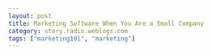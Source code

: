 ```yaml
---
layout: post
title: Marketing Software When You Are a Small Company
category: story.radio.weblogs.com
tags: ["marketing101", "marketing"]
---
```

<head>
<meta http-equiv="Content-Type" content="text/html; charset=UTF-8">
    <meta http-equiv="Expires" content="Mon, 01 Jan 1990 01:00:00 GMT">
    <title>Marketing Software When You Are a Small Company</title>
    <style type="text/css">
      body {
        margin-top: 0px;
        margin-left: 0px;
        margin-right: 0px;
        margin-bottom: 0px;
        }

      body, td, p {
        font-family: verdana, sans-serif;
        font-size: 90%;
        }

      h2 { 
        font-family: Verdana, Arial, Helvetica, sans-serif; font-size: 24px; font-weight: bold
        }
      .header {
        font-family: Verdana, Arial, Helvetica, sans-serif; font-size: 40px; font-weight: bold
        }
      .realsmall {
        font-family: Verdana, Arial, Helvetica, sans-serif; font-size: 9px;
        }
      .small {
        font-family: Verdana, Arial, Helvetica, sans-serif; font-size: 10px;
        }
      </style>
    </head>

| 

 |

| ![](http://radio.weblogs.com/0103807/images/trans60x60.gif)  
 | Last updated: 6/5/2002; 8:34:16 AM  
 | ![](http://radio.weblogs.com/0103807/images/trans60x60.gif) |

| ![](http://radio.weblogs.com/0103807/images/trans60x1.gif)  
 | 

<font size="+3"><b><a href="http://radio.weblogs.com/0103807/" style="color:black; text-decoration:none">The FuzzyBlog!</a></b></font>  
_Marketing 101. Consulting 101. PHP Consulting. Random geeky stuff. I Blog Therefore I Am._

<font size="+1"><b>Marketing Software When You Are a Small Company</b></font>

<font face="Verdana,Geneva,Arial,Helvetica,Sans-Serif">I started my career in a two person company that I founded; just myself and the main product engineer.  And, yes, we were all of 19 at the time.  </font><font face="Verdana,Geneva,Arial,Helvetica,Sans-Serif">I was in charge of marketing, sales, administration, documentation, feature set specification -- everything other than coding.  With no financing ever, I took that company to just under a million dollars in sales, sold it and now I'm back working with small companies again.  A recent email from a potential client in Luxembourg made me realize that quickly jotting down some of the information that I've learned about marketing software when you are small (or even tiny) might be useful to others.  These aren't long but I think that they are helpful.</font>

### <font face="Verdana,Geneva,Arial,Helvetica,Sans-Serif">What is Marketing?</font>

<font face="Verdana,Geneva,Arial,Helvetica,Sans-Serif">Let's start with a definition.  Marketing is the <strong>creation of demand </strong>for a product or service.  Sales is the execution of strategies that fulfill demand.  For example, you send out a bulk email about your product to a targeted list.  That's marketing -- you are creating demand.  When fifty replies come back that need to be individually answered, that's sales.  When you follow up on those fifty replies three weeks later to see if you can answer additional questions then you have a good sales program.  Read the next section for more on this.</font>

### <font face="Verdana,Geneva,Arial,Helvetica,Sans-Serif">Its All About Follow Up and Persistence</font>

<font face="Verdana,Geneva,Arial,Helvetica,Sans-Serif">It took me a long time to understand something so fundamental about marketing and sales: It's all about follow up and persistence.  The first thing that you have to understand is simple: </font>

<font face="Verdana,Geneva,Arial,Helvetica,Sans-Serif"><strong>People are very, very busy today.</strong></font>

<font face="Verdana,Geneva,Arial,Helvetica,Sans-Serif">Your product is your first priority.  It isn't their first priority.  It isn't their second priority.  It might not be their tenth priority.  Sure, there are the cases where you are really filling a very urgent need but that's rare.  How do you succeed when you're not their priority?  It's very simple: Persistence.  Think about the magazine subscription business.  Have you ever noticed that they're (at least in the U.S.) hugely persistent when you don't renew?   That's just what I am talking about.  My standard basic marketing campaign is something like this: </font>

1. <font face="Verdana,Geneva,Arial,Helvetica,Sans-Serif">Hit them with some marketing materials once.  For example, a basic product brochure might be sent out.</font>
2. <font face="Verdana,Geneva,Arial,Helvetica,Sans-Serif">Hit them with more marketing materials; again after a short wait, 2 to 3 weeks.  Here you might send an application profile.</font>
3. <font face="Verdana,Geneva,Arial,Helvetica,Sans-Serif">Hit them with yet more marketing materials for a third time; again after a wait, 2 to 3 weeks once more.  Finally you might send a case study, ideally, one related to their business.</font>

<font face="Verdana,Geneva,Arial,Helvetica,Sans-Serif">Depending on the price of the product there might also be sales calls by phone, email or in person between every step.</font>

<font face="Verdana,Geneva,Arial,Helvetica,Sans-Serif">In marketing, persistence is everything.  It is also everything in sales.  While the potential customer has to be able to opt out at any step, you should always see if there is some additional way to connect with them, some way to reach them.   A lot of times people throw your email out until the day that the subject line just appeals.  For example, if you sell an engineering tool that helps with documentation, that might not matter to the potential customer until the end of the project when they're documenting it.</font>

### <font face="Verdana,Geneva,Arial,Helvetica,Sans-Serif">Pricing</font>

<font face="Verdana,Geneva,Arial,Helvetica,Sans-Serif">Don't be afraid to price too high.  This is a hard lesson to learn.  One thing to bear in mind is that while you can always cut your price (i.e. a "Sale" or an "End of Quarter Special" or just cut your prices), you can't get them up without re-positioning the product.  An example of re-positioning might be changing the product's name or releasing an enhanced version, the "Pro" or "Enterprise" version.</font>

### <font face="Verdana,Geneva,Arial,Helvetica,Sans-Serif">Licensing</font>

<font face="Verdana,Geneva,Arial,Helvetica,Sans-Serif">A less that I didn't learn until I had been in the software business for almost 10 years was how powerful your license statement can be.  Here are some of the things that you can do with a license statement: </font>

- <font face="Verdana">Sell the same product for different prices to different types of customers i.e. a "personal license" versus a "corporate license"</font>
- <font face="Verdana">Limit the capacity of the product</font>
- <font face="Verdana">Collect usage metrics as to how customers use your product</font>

### <font face="Verdana,Geneva,Arial,Helvetica,Sans-Serif">Getting Attention</font>

<font face="Verdana,Geneva,Arial,Helvetica,Sans-Serif">The biggest challenge when you are a little company is getting attention and visibility.   This seems so difficult, so daunting but it is actually very simple.  </font><font face="Verdana,Geneva,Arial,Helvetica,Sans-Serif">Speak up.  Be active.  Join the community you're selling to.  Specific things you can do include: </font>

- <font face="Verdana">Be active on newsgroups in the area of your product</font>
- <font face="Verdana">Be active on mailing lists in the area of your product</font>
- <font face="Verdana,Geneva,Arial,Helvetica,Sans-Serif">Write a weblog about the area where your product functions </font>
- <font face="Verdana,Geneva,Arial,Helvetica,Sans-Serif">Write articles </font><font face="Verdana,Geneva,Arial,Helvetica,Sans-Serif">even if you don't get paid for them.  There are lots of places where articles are needed these days thanks to the proliferation of websites.  Often all you have to do is ask since sides are hungry for content.</font>

<font face="Verdana">For example, if you sold a Java programming tool then here are the things that I would recommend: </font>

- <font face="Verdana">Post frequently to the Java mailing lists and newsgroups answering questions, making sure that you have signature on your posting that includes your product name, web site url and product tag line i.e. "Code Java Faster"</font>
- <font face="Verdana">Be one of the authors of a Java FAQ or FAQ items, making sure that your name is attached to the entries</font>
- <font face="Verdana">Write a weblog on Java coding practices</font>
- <font face="Verdana">Get press releases out to Java programming magazines and websites</font>
- <font face="Verdana">Try and get review copies of your software to all Java "authorities" i.e. people who write Java books, people at Sun, Java programming magazines, Java websites</font>

### <font face="Verdana,Geneva,Arial,Helvetica,Sans-Serif">Product Literature</font>

<font face="Verdana,Geneva,Arial,Helvetica,Sans-Serif">For any software product there are different "types" or "classes" of product literature that can be written.  One thing to bear in mind is that, to some extent, the quantity of product literature you need is proportional to the price and complexity of your product.  Simple products might need only a page or two.  A complex product, or an engineering tool, might need all of these.  Another thing to remember is that you don't give them all to a customer at once.  See above under the Marketing section.</font>

<font face="Verdana,Geneva,Arial,Helvetica,Sans-Serif">Types of product literature include:</font>

<font size="2">
<ul>
<li>
<font face="Verdana,Geneva,Arial,Helvetica,Sans-Serif">Product Literature, Overview -- The main brochure for a product or service.</font> 
</li>
<li>
<font face="Verdana,Geneva,Arial,Helvetica,Sans-Serif">Product Feature List -- Bullet points of all the features in the product.</font> 
</li>
<li>
<font face="Verdana,Geneva,Arial,Helvetica,Sans-Serif">Product Requirements or Specifications -- Just what you would think, the real details.</font> 
</li>
<li>
<font face="Verdana,Geneva,Arial,Helvetica,Sans-Serif">The Top Ten -- Something that has been very successful for me are "Top Ten Reasons to Buy X" type pieces of literature</font> 
</li>
<li>
<font face="Verdana,Geneva,Arial,Helvetica,Sans-Serif">Product FAQ -- A marketing FAQ, not technical but benefit oriented and problem - solution focused.</font> 
</li>
<li>
<font face="Verdana,Geneva,Arial,Helvetica,Sans-Serif">Product Whitepaper -- An overview of how this product benefits you.</font> 
</li>
<li>
<font face="Verdana,Geneva,Arial,Helvetica,Sans-Serif">Application Profile -- A profile of the product as it might be used in an industry.  Very useful when the product is new or when you are trying to get into a new niche.  </font>
</li>
<li>
<font face="Verdana,Geneva,Arial,Helvetica,Sans-Serif">Feature Profile -- For very complex products, you can break out just one feature and cover it.  </font>
</li>
<li>
<font face="Verdana,Geneva,Arial,Helvetica,Sans-Serif">Case Study: Customer Name -- A case study of how a customer uses the software.</font> 
</li>
<li>
<font face="Verdana,Geneva,Arial,Helvetica,Sans-Serif">ROI Analysis -- Although hard to do, an ROI (return on investment) analysis can be a wonderful selling tool</font> 
</li>
<li>
<font face="Verdana,Geneva,Arial,Helvetica,Sans-Serif">Guided Tour -- Basically a screen by screen walk through with commentary.  Lets the customer get a feel for the product without going to the effort of installing it.</font> 
</li>
<li><font face="Verdana">Quotes -- A sheet of favorable quotes from users and the press</font></li>
</ul></font>
### <font face="Verdana,Geneva,Arial,Helvetica,Sans-Serif">Demos and Downloads</font>

<font face="Verdana">Demo software is a mixed blessing at best.  While sometimes it can't be avoided and must be done, it is important to understand that <strong>when people don't pay</strong> for software, they don't take the evaluation seriously.  If they hit even a small problem they tend to walk away.  Rather than free downloads, an approach where downloads require a password or download key to be emailed at least gives you a chance at touching base with the potential customer to make sure that their download worked, help them through the initial issues and so on.  This is a very, very tough call and I recommend that you try both and see what works.  When people have to get a password or download key, they may well walk away also.</font>

### <font face="Verdana,Geneva,Arial,Helvetica,Sans-Serif">Looking Big When You're Small</font>

<font face="Verdana,Geneva,Arial,Helvetica,Sans-Serif">People say "On the Internet no one knows you're a dog".  My answer is "On the Internet no one knows you're small".  Here are some tricks to look bigger than you are: </font>

- <font face="Verdana,Geneva,Arial,Helvetica,Sans-Serif">Don't use your first name as your email address -- </font>[<font face="Verdana,Geneva,Arial,Helvetica,Sans-Serif"><a href="mailto:sjohnson@fuzzygroup.com">sjohnson@fuzzygroup.com</a></font>](mailto:sjohnson@fuzzygroup.com)<font face="Verdana,Geneva,Arial,Helvetica,Sans-Serif"> looks "bigger" than </font>[<font face="Verdana,Geneva,Arial,Helvetica,Sans-Serif"><a href="mailto:scott@fuzzygroup.com">scott@fuzzygroup.com</a></font>](mailto:scott@fuzzygroup.com)<font face="Verdana,Geneva,Arial,Helvetica,Sans-Serif"> .  You can still have </font>[<font face="Verdana,Geneva,Arial,Helvetica,Sans-Serif"><a href="mailto:scott@fuzzygroup.com">scott@fuzzygroup.com</a></font>](mailto:scott@fuzzygroup.com)<font face="Verdana,Geneva,Arial,Helvetica,Sans-Serif"> but use an email alias to make the other.  No one ever notices once they start corresponding with you once they've seen it on your webpage that its </font>[<font face="Verdana,Geneva,Arial,Helvetica,Sans-Serif"><a href="mailto:sjohnson@fuzzygroup.com">sjohnson@fuzzygroup.com</a></font>](mailto:sjohnson@fuzzygroup.com)<font face="Verdana,Geneva,Arial,Helvetica,Sans-Serif"> </font>
- <font face="Verdana,Geneva,Arial,Helvetica,Sans-Serif">Have a good web site.  I can't stress this enough.  A good, professional looking site is a huge asset.  It doesn't have to be hugely graphical but the following elements are basically required for a software company's web site: </font>
  - <font face="Verdana,Geneva,Arial,Helvetica,Sans-Serif">Home page (obviously)</font>
  - <font face="Verdana,Geneva,Arial,Helvetica,Sans-Serif">About page </font>
  - <font face="Verdana,Geneva,Arial,Helvetica,Sans-Serif">Contact Page</font>
  - <font face="Verdana,Geneva,Arial,Helvetica,Sans-Serif">News Page (with regularly issued news releases, one per month usually is fine)</font>
  - <font face="Verdana,Geneva,Arial,Helvetica,Sans-Serif">Support Page</font>
  - <font face="Verdana,Geneva,Arial,Helvetica,Sans-Serif">Customers Page (if you don't have customers, see below)</font>
  - <font face="Verdana,Geneva,Arial,Helvetica,Sans-Serif">White Paper page</font>
  - <font face="Verdana,Geneva,Arial,Helvetica,Sans-Serif">Demo or guided tour page </font>
- <font face="Verdana,Geneva,Arial,Helvetica,Sans-Serif">Don't use your own email address for things like bug requests, support, etc.  For example </font>[<font face="Verdana,Geneva,Arial,Helvetica,Sans-Serif"><a href="mailto:support@fuzzygroup.com">support@fuzzygroup.com</a></font>](mailto:support@fuzzygroup.com)<font face="Verdana,Geneva,Arial,Helvetica,Sans-Serif"> is better than </font>[<font face="Verdana,Geneva,Arial,Helvetica,Sans-Serif"><a href="mailto:scott@fuzzygroup.com">scott@fuzzygroup.com</a></font>](mailto:scott@fuzzygroup.com)<font face="Verdana,Geneva,Arial,Helvetica,Sans-Serif"> even if it just goes to me.</font>
- <font face="Verdana,Geneva,Arial,Helvetica,Sans-Serif">Offer Consulting, Training and Customization Services.  Even if people don't want them, offering them makes you look bigger and writing a piece of product literature for these doesn't take long.</font>
- <font face="Verdana,Geneva,Arial,Helvetica,Sans-Serif">Have two physical addresses -- this makes you look like you are much larger when you have both a West Coast and East Coast address (or addresses in two European countries)</font>

### <font face="Verdana,Geneva,Arial,Helvetica,Sans-Serif">Conclusion</font>

<font face="Verdana,Geneva,Arial,Helvetica,Sans-Serif">I hope that this essay clarifies marketing in a small company environment.  Please feel free to contact me at <a href="mailto:sjohnson@fuzzygroup.com"></a><a href="mailto:sjohnson@fuzzygroup.com">sjohnson@fuzzygroup.com</a> with questions or comments.  Also keep checking my blog.  The more people tell me they are interested in this kind of content, the more I'll write about it.  I'm already thinking about a companion piece: Marketing Yourself as a Consultant.  Any takers?</font>

  
  

<script language="JavaScript" type="text/javascript"><!--
	var imageUrl = "http://subhonker6.userland.com/weblogStats/count.gif";
	var imageTag = "<img src=\"" + imageUrl + "?group=radio1&usernum=103807&referer=" + escape (document.referrer) + "\" height=\"1\" width=\"1\">";
	document.write (imageTag);
	//--></script>

 | ![](http://radio.weblogs.com/0103807/images/trans60x1.gif)  
 |
| ![](http://radio.weblogs.com/0103807/images/trans60x60.gif)  
 | Copyright 2002 © The FuzzyStuff  
 | ![](http://radio.weblogs.com/0103807/images/trans60x60.gif)  
 |

